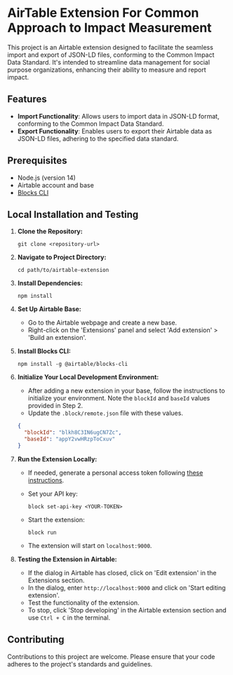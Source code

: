 # AirTable Extension For Common Approach to Impact Measurement

This project is an Airtable extension designed to facilitate the seamless import and export of JSON-LD files, conforming to the Common Impact Data Standard. It's intended to streamline data management for social purpose organizations, enhancing their ability to measure and report impact.

## Features

- **Import Functionality**: Allows users to import data in JSON-LD format, conforming to the Common Impact Data Standard.
- **Export Functionality**: Enables users to export their Airtable data as JSON-LD files, adhering to the specified data standard.

## Prerequisites

- Node.js (version 14)
- Airtable account and base
- [Blocks CLI](https://airtable.com/developers/blocks/guides/cli-installation)

## Local Installation and Testing

1. **Clone the Repository:**
   ```
   git clone <repository-url>
   ```
2. **Navigate to Project Directory:**
   ```
   cd path/to/airtable-extension
   ```
3. **Install Dependencies:**
   ```
   npm install
   ```
4. **Set Up Airtable Base:**

   - Go to the Airtable webpage and create a new base.
   - Right-click on the 'Extensions' panel and select 'Add extension' > 'Build an extension'.

5. **Install Blocks CLI:**
   ```
   npm install -g @airtable/blocks-cli
   ```
6. **Initialize Your Local Development Environment:**

   - After adding a new extension in your base, follow the instructions to initialize your environment. Note the `blockId` and `baseId` values provided in Step 2.
   - Update the `.block/remote.json` file with these values.

   ```json
   {
     "blockId": "blkh8C3IN6ugCN7Zc",
     "baseId": "appY2vwHRzpToCxuv"
   }
   ```

7. **Run the Extension Locally:**

   - If needed, generate a personal access token following [these instructions](https://airtable.com/developers/web/guides/personal-access-tokens).
   - Set your API key:

     ```
     block set-api-key <YOUR-TOKEN>
     ```

   - Start the extension:

     ```
     block run
     ```

   - The extension will start on `localhost:9000`.

8. **Testing the Extension in Airtable:**
   - If the dialog in Airtable has closed, click on 'Edit extension' in the Extensions section.
   - In the dialog, enter `http://localhost:9000` and click on 'Start editing extension'.
   - Test the functionality of the extension.
   - To stop, click 'Stop developing' in the Airtable extension section and use `Ctrl + C` in the terminal.

## Contributing

Contributions to this project are welcome. Please ensure that your code adheres to the project's standards and guidelines.
